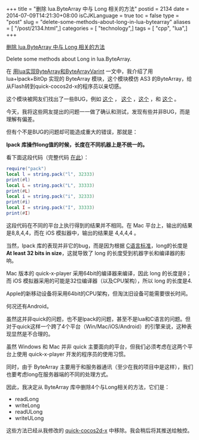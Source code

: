 +++
title = "删除 lua.ByteArray 中与 Long 相关的方法"
postid = 2134
date = 2014-07-09T14:21:30+08:00
isCJKLanguage = true
toc = false
type = "post"
slug = "delete-some-methods-about-long-in-lua-bytearray"
aliases = [ "/post/2134.html",]
categories = [ "technology",]
tags = [ "cpp", "lua",]
+++


[删除 lua.ByteArray 中与 Long 相关的方法](https://blog.zengrong.net/post/2134.html)

Delete some methods about Long in lua.ByteArray.

在 [用lua实现ByteArray和ByteArrayVarint][1] 一文中，我介绍了用 lua+lpack+BitOp 实现的 ByteArray 模块，这个模块模仿 AS3 的ByteArray，给从Flash转到quick-cocos2d-x的程序员以亲切感。

这个模块被网友们找出了一些BUG，例如 [这个][2] ， [这个][3] ，[这个][4] ，和 [这个][4] 。

今天，我将这些网友提出的问题一一做了确认和测试，发现有些并非BUG，而是理解有偏差。

但有个不是BUG的问题却可能造成重大的错误，那就是：<!--more-->

**lpack 库操作long值的时候，长度在不同机器上是不统一的。**

看下面这段代码（完整代码 [在此][8]）：

``` lua
require("pack")
local l = string.pack("l", 32333)
print(#l)
local L = string.pack("L", 33333)
print(#L)
local i = string.pack("i", 32333)
print(#i)
local I = string.pack("I", 33333)
print(#I)
```

这段代码在不同的平台上执行得到的结果并不相同。在 Mac 平台上，输出的结果是8,8,4,4，而在 iOS 模拟器中，输出的结果是 4,4,4,4 。

当然，lpack 库的表现并非它的bug，而是因为根据 [C语言标准][6]，long的长度是 **At least 32 bits in size**，这就导致了 long 的长度受到机器字长和编译器的影响。

Mac 版本的 quick-x-player 采用64bit的编译器来编译，因此 long 的长度是8；而 iOS 模拟器采用的可能是32位编译器（以及CPU架构），所以 long 的长度是4.

Apple的新移动设备将采用64bit的CPU架构，但淘汰旧设备可能需要很长时间。

何况还有Android。

虽然这并非quick的问题，也不是lpack的问题，甚至不是lua和C语言的问题。但对于quick这样一个跨了4个平台（Win/Mac/iOS/Android）的引擎来说，这种表现显然是不合理的。

虽然 Windows 和 Mac 并非 quick 主要面向的平台，但我们必须考虑在这两个平台上使用 quick-x-player 开发的程序员的使用习惯。

同时，由于 ByteArray 主要用于和服务器通讯（至少在我的项目中是这样），我们也要考虑long在服务器端的不同的处理方式。

因此，我决定从 ByteArray 库中删除4个与Long相关的方法，它们是：

* readLong
* writeLong
* readULong
* writeULong

这些方法已经从我修改的 [quick-cocos2d-x][7] 中移除。我会稍后将其推送给触控。

[1]: https://blog.zengrong.net/post/1968.html
[2]: https://github.com/chukong/quick-cocos2d-x/issues/399
[3]: http://www.cocoachina.com/bbs/read.php?tid=207697
[4]: http://www.cocoachina.com/bbs/read.php?tid=213295
[5]: http://www.cocoachina.com/bbs/read.php?tid=207698
[6]: http://en.wikipedia.org/wiki/C_data_types
[7]: https://github.com/zrong/quick-cocos2d-x
[8]: https://github.com/zrong/quick-cocos2d-x/tree/zrong/samples/bytearray
